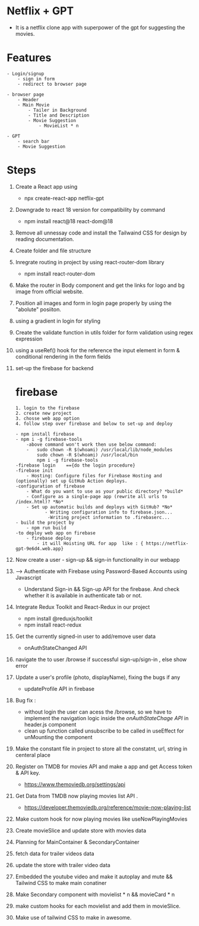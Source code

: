 # Netflix + GPT

- It is a netflix clone app with superpower of the gpt for suggesting the movies.

# Features

    - Login/signup
        - sign in form
        - redirect to browser page

    - browser page
        - Header
        - Main Movie
            - Tailer in Background
            - Title and Description
            - Movie Suggestion
                - MovieList * n

    - GPT
        - search bar
        - Movie Suggestion

# Steps

1.  Create a React app using

    - npx create-react-app netflix-gpt

2.  Downgrade to react 18 version for compatibility by command

    - npm install react@18 react-dom@18

3.  Remove all unnessay code and install the Tailwaind CSS for design by reading documentation.

4.  Create folder and file structure

5.  Inregrate routing in project by using react-router-dom library

    - npm install react-router-dom

6.  Make the router in Body component and get the links for logo and bg image from official website.

7.  Position all images and form in login page properly by using the "abolute" posiiton.

8.  using a gradient in login for styling

9.  Create the validate function in utils folder for form validation using regex expression

10. using a useRef() hook for the reference the input element in form & conditional rendering in the form fields

11. set-up the firebase for backend

    # firebase

        1. login to the firebase
        2. create new project
        3. chosse web app option
        4. follow step over firebase and below to set-up and deploy

        - npm install firebase
        - npm i -g firebase-tools
            -above command won't work then use below command:
            -   sudo chown -R $(whoami) /usr/local/lib/node_modules
                sudo chown -R $(whoami) /usr/local/bin
                npm i -g firebase-tools
        -firebase login    =={do the login procedure}
        -firebase init
            - Hosting: Configure files for Firebase Hosting and (optionally) set up GitHub Action deploys.
        -configuration of firebase
            - What do you want to use as your public directory? *build*
            - Configure as a single-page app (rewrite all urls to /index.html)? *No*
            - Set up automatic builds and deploys with GitHub? *No*
                   - Writing configuration info to firebase.json...
                    -Writing project information to .firebaserc...
        - build the project by
            - npm run build
        -to deploy web app on firebase
            - firebase deploy
                - it will Hoisting URL for app  like : { https://netflix-gpt-9e6d4.web.app}

12. Now create a user - sign-up && sign-in functionality in our webapp

13. --> Authenticate with Firebase using Password-Based Accounts using Javascript

    - Understand Sign-in && Sign-up API for the firebase. And check whether it is available in authenticate tab or not.

14. Integrate Redux Toolkit and React-Redux in our project

    - npm install @reduxjs/toolkit
    - npm install react-redux

15. Get the currently signed-in user to add/remove user data

    - onAuthStateChanged API

16. navigate the to user /browse if successful sign-up/sign-in , else show error

17. Update a user's profile (photo, displayName), fixing the bugs if any
    - updateProfile API in firebase

18. Bug fix : 
    - without login the user can acess the /browse, so we have to implement the navigation logic inside the *onAuthStateChage API* in header.js component
    - clean up function called unsubscribe to be called in useEffect for unMounting the component 

19. Make the constant file in project to store all the constatnt, url, string in centeral place 

20. Register on TMDB for movies API and make a app and get Access token & API key.
    -   https://www.themoviedb.org/settings/api

21. Get Data from TMDB now playing movies list API .
    -   https://developer.themoviedb.org/reference/movie-now-playing-list

22. Make custom hook for now playing movies like useNowPlayingMovies

23. Create movieSlice and update store with movies data

24. Planning for MainContainer & SecondaryContainer

25. fetch data for trailer videos data

26. update the store with trailer video data

27. Embedded the youtube video and make it autoplay and mute && Tailwind CSS to make main conatiner 

28. Make Secondary component with movielist * n && movieCard * n 

29. make custom hooks for each movielist and add them in movieSlice.

30. Make use of tailwind CSS to make in awesome. 